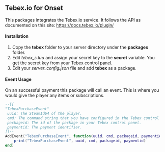 ## Tebex.io for Onset

This packages integrates the Tebex.io service.
It follows the API as documented on this site: https://docs.tebex.io/plugin/

#### Installation
1. Copy the **tebex** folder to your server directory under the **packages** folder.
2. Edit *tebex_s.lua* and assign your secret key to the **secret** variable. You get the secret key from your Tebex control panel.
3. Edit your *server_config.json* file and add **tebex** as a package.

#### Event Usage
On an successful payment this package will call an event.
This is where you would give the player any items or subscriptions.
```Lua
--[[
"TebexPurchaseEvent"
 uuid: The SteamId64 of the player.
 cmd: The command string that you have configured in the Tebex control panel.
 packageid: The id of the package in your Tebex control panel.
 paymentid: The payment identifier.
]]--
AddEvent("TebexPurchaseEvent", function(uuid, cmd, packageid, paymentid)
	print("TebexPurchaseEvent", uuid, cmd, packageid, paymentid)
end)

